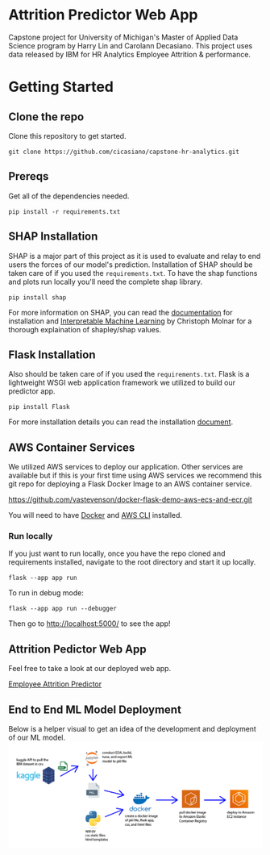# Attrition Predictor Web App

Capstone project for University of Michigan's Master of Applied Data Science program by Harry Lin and Carolann Decasiano. This project uses data released by IBM for HR Analytics Employee Attrition & performance.

# Getting Started
## Clone the repo
Clone this repository to get started.
```
git clone https://github.com/cicasiano/capstone-hr-analytics.git
```

## Prereqs
Get all of the dependencies needed.
```
pip install -r requirements.txt
```

## SHAP Installation
SHAP is a major part of this project as it is used to evaluate and relay to end users the forces of our model's prediction. Installation of SHAP should be taken care of if you used the `requirements.txt`. To have the shap functions and plots run locally you'll need the complete shap library. 

```
pip install shap
```
For more information on SHAP, you can read the [documentation](https://shap.readthedocs.io/en/latest/index.html) for installation and [Interpretable Machine Learning](https://christophm.github.io/interpretable-ml-book/shapley.html#shapley) by Christoph Molnar for a thorough explaination of shapley/shap values.

## Flask Installation
Also should be taken care of if you used the `requirements.txt`. Flask is a lightweight WSGI web application framework we utilized to build our predictor app.

```
pip install Flask
```
For more installation details you can read the installation [document](https://flask.palletsprojects.com/en/2.2.x/installation/#install-flask).

## AWS Container Services
We utilized AWS services to deploy our application. Other services are available but if this is your first time using AWS services we recommend this git repo for deploying a Flask Docker Image to an AWS container service.

https://github.com/vastevenson/docker-flask-demo-aws-ecs-and-ecr.git

You will need to have [Docker](https://docs.docker.com/get-docker/) and [AWS CLI](https://docs.aws.amazon.com/cli/latest/userguide/getting-started-install.html) installed.

### Run locally
If you just want to run locally, once you have the repo cloned and requirements installed, navigate to the root directory and start it up locally.

```
flask --app app run
```
To run in debug mode:
```
flask --app app run --debugger
```

Then go to [http://localhost:5000/]([http://localhost:5000/]) to see the app! 

## Attrition Pedictor Web App
Feel free to take a look at our deployed web app.

[Employee Attrition Predictor](http://54.196.189.236:5000/)

## End to End ML Model Deployment
Below is a helper visual to get an idea of the development and deployment of our ML model.
![end to end ML](https://github.com/cicasiano/capstone-hr-analytics/blob/3b20cb0b601359afa36920af3bebffb06049edbf/end-to-end-ml.png?raw=true)
